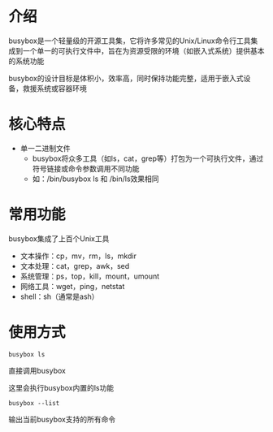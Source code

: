 # 介绍

busybox是一个轻量级的开源工具集，它将许多常见的Unix/Linux命令行工具集成到一个单一的可执行文件中，旨在为资源受限的环境（如嵌入式系统）提供基本的系统功能

busybox的设计目标是体积小，效率高，同时保持功能完整，适用于嵌入式设备，救援系统或容器环境



# 核心特点

- 单一二进制文件
  - busybox将众多工具（如ls，cat，grep等）打包为一个可执行文件，通过符号链接或命令参数调用不同功能
  - 如：/bin/busybox ls 和 /bin/ls效果相同



# 常用功能

busybox集成了上百个Unix工具

- 文本操作：cp，mv，rm，ls，mkdir
- 文本处理：cat，grep，awk，sed
- 系统管理：ps，top，kill，mount，umount
- 网络工具：wget，ping，netstat
- shell：sh（通常是ash）



# 使用方式

```
busybox ls
```

直接调用busybox

这里会执行busybox内置的ls功能



```
busybox --list
```

输出当前busybox支持的所有命令